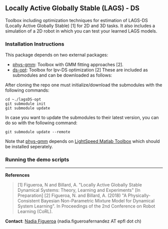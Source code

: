 ## Locally Active Globally Stable (LAGS) - DS
Toolbox including optimization techniques for estimation of LAGS-DS (Locally Active Globally Stable) [1] for 2D and 3D tasks. It also includes a simulation of a 2D robot in which you can test your learned LAGS models.


### Installation Instructions
This package depends on two external packages:
- [phys-gmm](https://github.com/nbfigueroa/phys-gmm): Toolbox with GMM fitting approaches [2].
- [ds-opt](https://github.com/nbfigueroa/ds-opt): Toolbox for lpv-DS optimization [2]
These are included as submodules and can be downloaded as follows:

After cloning the repo one must initialize/download the submodules with the following commands:
```
cd ~./lagsDS-opt
git submodule init
git submodule update
```
In case you want to update the submodules to their latest version, you can do so with the following command:
```
git submodule update --remote
```

Note that [phys-gmm](https://github.com/nbfigueroa/phys-gmm) depends on [LightSpeed Matlab Toolbox](https://github.com/tminka/lightspeed) which should be installed seperately.

### Running the demo scripts

---

**References**     
> [1] Figueroa, N and Billard, A. "Locally Active Globally Stable Dynamical Systems: Theory, Learning and Experiments" [In Preparation]
> [2] Figueroa, N. and Billard, A. (2018) "A Physically-Consistent Bayesian Non-Parametric Mixture Model for Dynamical System Learning". In Proceedings of the 2nd Conference on Robot Learning (CoRL).

**Contact**: [Nadia Figueroa](http://lasa.epfl.ch/people/member.php?SCIPER=238387) (nadia.figueroafernandez AT epfl dot ch)


